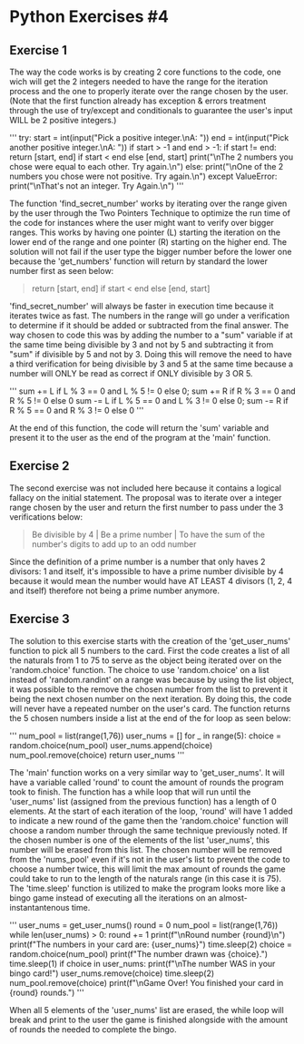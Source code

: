 # Python Exercises #4

## Exercise 1

The way the code works is by creating 2 core functions to the code, one wich will get the 2 integers needed to have the range for the iteration process and the one to properly iterate over the range chosen by the user. (Note that the first function already has exception & errors treatment through the use of try/except and conditionals to guarantee the user's input WILL be 2 positive integers.)

'''
 try:
            start = int(input("Pick a positive integer.\nA: "))
            end = int(input("Pick another positive integer.\nA: "))
            if start > -1 and end > -1:
                if start != end:
                    return [start, end] if start < end else [end, start]
                print("\nThe 2 numbers you chose were equal to each other. Try again.\n")
            else:
                print("\nOne of the 2 numbers you chose were not positive. Try again.\n")
        except ValueError:
            print("\nThat's not an integer. Try Again.\n")
'''

The function 'find_secret_number' works by iterating over the range given by the user through the Two Pointers Technique to optimize the run time of the code for instances where the user might want to verify over bigger ranges. This works by having one pointer (L) starting the iteration on the lower end of the range and one pointer (R) starting on the higher end. The solution will not fail if the user type the bigger number before the lower one because the 'get_numbers' function will return by standard the lower number first as seen below:

> return [start, end] if start < end else [end, start]

'find_secret_number' will always be faster in execution time because it iterates twice as fast. The numbers in the range will go under a verification to determine if it should be added or subtracted from the final answer. The way chosen to code this was by adding the number to a "sum" variable if at the same time being divisible by 3 and not by 5 and subtracting it from "sum" if divisible by 5 and not by 3. Doing this will remove the need to have a third verification for being divisible by 3 and 5 at the same time because a number will ONLY be read as correct if ONLY divisible by 3 OR 5.

'''
sum += L if L % 3 == 0 and L % 5 != 0 else 0; sum += R if R % 3 == 0 and R % 5 != 0 else 0
sum -= L if L % 5 == 0 and L % 3 != 0 else 0; sum -= R if R % 5 == 0 and R % 3 != 0 else 0
'''

At the end of this function, the code will return the 'sum' variable and present it to the user as the end of the program at the 'main' function.

## Exercise 2

The second exercise was not included here because it contains a logical fallacy on the initial statement. The proposal was to iterate over a integer range chosen by the user and return the first number to pass under the 3 verifications below:

> Be divisible by 4 | Be a prime number | To have the sum of the number's digits to add up to an odd number

Since the definition of a prime number is a number that only haves 2 divisors: 1 and itself, it's impossible to have a prime number divisible by 4 because it would mean the number would have AT LEAST 4 divisors (1, 2, 4 and itself) therefore not being a prime number anymore.

## Exercise 3

The solution to this exercise starts with the creation of the 'get_user_nums' function to pick all 5 numbers to the card. First the code creates a list of all the naturals from 1 to 75 to serve as the object being iterated over on the 'random.choice' function. The choice to use 'random.choice' on a list instead of 'random.randint' on a range was because by using the list object, it was possible to the remove the chosen number from the list to prevent it being the next chosen number on the next iteration. By doing this, the code will never have a repeated number on the user's card. The function returns the 5 chosen numbers inside a list at the end of the for loop as seen below:

'''
num_pool = list(range(1,76))
    user_nums = []
    for _ in range(5):
        choice = random.choice(num_pool)
        user_nums.append(choice)
        num_pool.remove(choice)
    return user_nums
'''

The 'main' function works on a very similar way to 'get_user_nums'. It will have a variable called 'round' to count the amount of rounds the program took to finish. The function has a while loop that will run until the 'user_nums' list (assigned from the previous function) has a length of 0 elements. At the start of each iteration of the loop, 'round' will have 1 added to indicate a new round of the game then the 'random.choice' function will choose a random number through the same technique previously noted. If the chosen number is one of the elements of the list 'user_nums', this number will be erased from this list. The chosen number will be removed from the 'nums_pool' even if it's not in the user's list to prevent the code to choose a number twice, this will limit the max amount of rounds the game could take to run to the length of the naturals range (in this case it is 75). The 'time.sleep' function is utilized to make the program looks more like a bingo game instead of executing all the iterations on an almost-instantantenous time. 

'''
user_nums = get_user_nums()
    round = 0
    num_pool = list(range(1,76))
    while len(user_nums) > 0:
        round += 1
        print(f"\nRound number {round}\n")
        print(f"The numbers in your card are: {user_nums}")
        time.sleep(2)
        choice = random.choice(num_pool)
        print(f"The number drawn was {choice}.")
        time.sleep(1)
        if choice in user_nums:
            print(f"\nThe number WAS in your bingo card!")
            user_nums.remove(choice)
            time.sleep(2)
        num_pool.remove(choice)
    print(f"\nGame Over! You finished your card in {round} rounds.")
'''

When all 5 elements of the 'user_nums' list are erased, the while loop will break and print to the user the game is finished alongside with the amount of rounds the needed to complete the bingo.